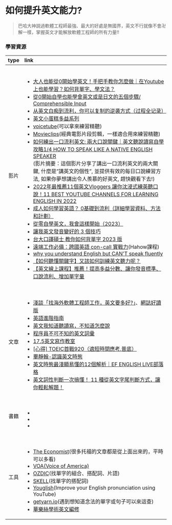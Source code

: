 # 如何提升英文能力? 

> 巴哈大神說過軟體工程師最強、最大的好處是無國界，英文不行就像不會卍解一樣，掌握英文才能解放軟體工程師的所有力量!!
### 學習資源

|  type       |   link                                                               |
| :----------: | :-----------------------------------------------------                    |
| 影片    | <br><ul><li>[大人也能從0開始學英文！手把手教你怎麼做｜在Youtube上也能學習？如何背單字、學文法？](https://youtu.be/L2Kp3yhajdU?si=Rq2biLDiA4_bnv-j)</li><li>[從0開始自學也能學會英文或是日文的五個步驟/ Comprehensible Input](https://youtu.be/59QlHqVOCKw?si=CPpRu2b-daVjEnTh)</il><li>[从英文白痴到流利，你可以复制的逆袭方式（过程全记录）](https://youtu.be/b4vbS4mJfRY?si=tRzRuFEduxXCSDLE)</li><li> [英文小蛋糕多益系列](https://www.youtube.com/watch?v=Os3eFKisucw&list=PL8Xku2gCh-auVGr16jMP5IRNu-w_pB2fb)</li><li>[voicetube](https://tw.voicetube.com/)(可以拿來練習精聽)</li><li>[Movieclips](https://www.youtube.com/c/movieclips)(經典電影片段剪輯，一樣適合用來練習精聽)</li><li>[如何練出一口流利英文: 兩大口說關鍵｜英文聽說讀寫自學攻略1/4 HOW TO SPEAK LIKE A NATIVE ENGLISH SPEAKER](https://youtu.be/-yLjwMtoiJY)<br>(影片摘要：這個影片分享了講出一口流利英文的兩大關鍵, 什麼是”講英文的個性”, 並提供有效的每日口說練習方法, 如果你夢想講出令人羨慕的好英文, 趕快觀看下去!)</li><li>[2022年最推薦11個英文Vloggers 讓你沈浸式練英聽口說！11 BEST YOUTUBE CHANNELS FOR LEARNING ENGLISH IN 2022](https://youtu.be/n8XsnmW_duM)</li><li>[成人如何學習英語？ 0基礎到流利（詳細學習資料、方法和計劃）](https://youtu.be/yb9Iag9a07U)</li><li>[從零自學英文，我會這樣開始（2023）](https://youtu.be/TKyQk6eMLFs)</li><li>[讓我英文發音變好的 3 個技巧](https://youtu.be/W6lOy5KWjkg)</li><li>[台大口譯碩士 教你如何背單字 2023 版](https://youtu.be/ffTFUfVElGo)</li><li>[遠端工作必備：跨國英語 con-call 實戰力](https://hahow.in/courses/5e9d15e5a9ffe60383a8eb44)(Hahow課程)</li><li>[why you understand English but CAN'T speak fluently](https://youtu.be/oXOTlM9n-_k)</li><li>[【如何聽懂關鍵字】又該如何訓練英文聽力呢？](https://www.dcard.tw/f/persona_jason_english/p/241879898)</li><li>[【英文線上課程】推薦！提高多益分數、讓你發音標準、口說流利、增加單字量](https://00jenglish.com/%e6%8e%a8%e8%96%a6%e7%b7%9a%e4%b8%8a%e8%aa%b2%e7%a8%8b%e6%8f%90%e9%ab%98%e5%a4%9a%e7%9b%8a%e5%88%86%e6%95%b8%e8%ae%93%e4%bd%a0%e5%8f%a3%e8%aa%aa%e6%b5%81/)</li></ul>                                         |
| 文章    | <br><ul><li>[淺談「找海外軟體工程師工作，英文要多好?」](https://www.dcard.tw/f/job/p/240968057)、[網誌好讀版](https://www.explainthis.io/zh-hant/software-engineer-note/software-engineer-career/how-proficient-should-your-english-be)</li><li>[英語進階指南](https://github.com/byoungd/English-level-up-tips)</li><li>[英文我知道聽讀寫，不知道怎麼說](https://yschen25.blogspot.com/2021/08/howtospeakenglish.html)</li><li>[程序員不可不知的英文詞彙](https://www.kancloud.cn/haixu926611/study-english/112096)</li><li>[17.5英文寫作教室](https://www.instagram.com/_seventeen.5/)</li><li>[[心得] TOEIC首戰920（適短時間應考.普底）](https://www.ptt.cc/bbs/TOEIC/M.1376693151.A.0CC.html)</li><li>[畢靜翰-認識英文時態](https://www.facebook.com/6016414/posts/pfbid0ejDLvMDo98fcWuUireEZi4gTAvj3Bvv7kmhbwDbGypNw2eufobpAekFw9vJn4WPYl/?d=n)</li><li>[英文時態最淺顯易懂的12個解析｜EF ENGLISH LIVE部落格](https://www.facebook.com/6016414/posts/pfbid0ejDLvMDo98fcWuUireEZi4gTAvj3Bvv7kmhbwDbGypNw2eufobpAekFw9vJn4WPYl/?d=n)</li><li>[英文詞性判斷一次搞懂！ 11 種從英文字尾判斷方式，讓你輕鬆解題！](https://blog.wordup.com.tw/blog/2021/05/10/use-suffix-to-judge-parts-of-speech/)</li></ul>|
| 書籍    | <br><ul><li> []()</li><li>[]()</li><li>[]()</li></ul>         |
| 工具    | <br><ul><li>[The Economist](https://www.economist.com/)(很多托福的文章都是從上面出來的，平時可以多看)</li><li>[VOA(Voice of America)](https://learningenglish.voanews.com/)</li><li>[OZDIC](https://ozdic.com/)(找單字的組合、搭配詞、片語)</li><li> [SKELL](https://skell.sketchengine.eu/#home?lang=en)(找單字的搭配詞)</li><li>[Youglish](https://youglish.com/)(Improve your English pronunciation using YouTube)</li><li>[getyarn.io](https://getyarn.io/)(遇到想知道念法的單字或句子可以來這查)</li><li>[華樂絲學術英文編修](https://www.editing.tw/?network=g&campaignid=1476798951&adgroupid=56945224077&match=b&k=%E8%8B%B1%E6%96%87%E7%B7%A8%E4%BF%AE&d=m&placement&utm_source=google&utm_medium=cpc&utm_content=branded_responsive&gclid=EAIaIQobChMIqdCn4IO6-AIVxMKWCh2vGQEVEAAYAiAAEgLL3fD_BwE)</li></ul>         |
